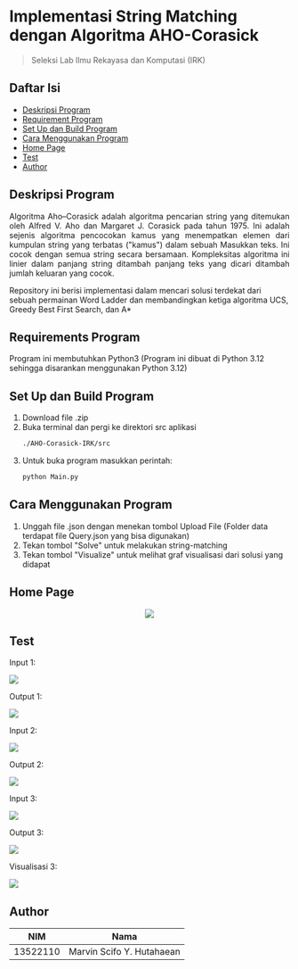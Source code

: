 # Implementasi String Matching dengan Algoritma AHO-Corasick

> Seleksi Lab Ilmu Rekayasa dan Komputasi (IRK)

## **Daftar Isi**

- [Deskripsi Program](#deskripsi-program)
- [Requirement Program](#requirements-program)
- [Set Up dan Build Program](#set-up-dan-build-program)
- [Cara Menggunakan Program](#cara-menggunakan-program)
- [Home Page](#home-page)
- [Test](#test)
- [Author](#author)

## **Deskripsi Program**

<p align="justify">
Algoritma Aho–Corasick adalah algoritma pencarian string yang ditemukan oleh Alfred V. Aho dan Margaret J. Corasick pada tahun 1975. Ini adalah sejenis algoritma pencocokan kamus yang menempatkan elemen dari kumpulan string yang terbatas ("kamus") dalam sebuah Masukkan teks. Ini cocok dengan semua string secara bersamaan. Kompleksitas algoritma ini linier dalam panjang string ditambah panjang teks yang dicari ditambah jumlah keluaran yang cocok.

Repository ini berisi implementasi dalam mencari solusi terdekat dari sebuah permainan Word Ladder dan membandingkan ketiga algoritma UCS, Greedy Best First Search, dan A*

</p>

## **Requirements Program**
Program ini membutuhkan Python3 (Program ini dibuat di Python 3.12 sehingga disarankan menggunakan Python 3.12)

## **Set Up dan Build Program**
1. Download file .zip
2. Buka terminal dan pergi ke direktori src aplikasi 
     ```bash
     ./AHO-Corasick-IRK/src
     ```
3. Untuk buka program masukkan perintah:
     ```bash
     python Main.py
     ```

## **Cara Menggunakan Program** ##
1. Unggah file .json dengan menekan tombol Upload File (Folder data terdapat file Query.json yang bisa digunakan)
2. Tekan tombol "Solve" untuk melakukan string-matching
3. Tekan tombol "Visualize" untuk melihat graf visualisasi dari solusi yang didapat

## **Home Page**
<p align="center">
<img src="img/MainPage.png">
</p>

## **Test**
<p align="center">

Input 1:

<img src="img/in1.png">

Output 1:

<img src="img/out1.png">

Input 2:

<img src="img/in2.png">

Output 2:

<img src="img/out2.png">

Input 3:

<img src="img/in3.png">

Output 3:

<img src="img/out3.png">

Visualisasi 3:

<img src="img/vis3.png">

</p>

## **Author**

|   NIM    |           Nama           |
| :------: | :----------------------: |
| 13522110 | Marvin Scifo Y. Hutahaean  |


<!-- Optional -->
<!-- ## License -->
<!-- This project is open source and available under the [... License](). -->

<!-- You don't have to include all sections - just the one's relevant to your project -->
